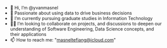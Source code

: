 - 👋 Hi, I’m @yvanmasnel
- 🔭 Passionate about using data to drive business decisions
- 🌱 I’m currently pursuing graduate studies in Information Technology 
- ✊🏾 I’m looking to collaborate on projects, and discussions to deepen our understanding of Software Engineering, Data Science concepts, and their applications
- 📫 How to reach me: "masneltefiang@icloud.com"


<!--
**masneltef/masneltef** is a ✨ _special_ ✨ repository because its `README.md` (this file) appears on your GitHub profile.

-->
